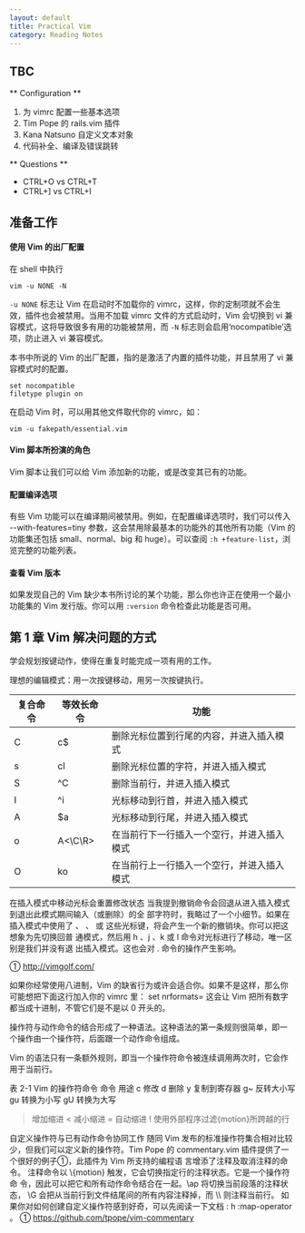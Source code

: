 ```yaml
---
layout: default
title: Practical Vim
category: Reading Notes
---
```


## TBC

** Configuration **

1. 为 vimrc 配置一些基本选项
2. Tim Pope 的 rails.vim 插件
3. Kana Natsuno 自定义文本对象
4. 代码补全、编译及错误跳转

** Questions **

- CTRL+O vs CTRL+T
- CTRL+] vs CTRL+I

## 准备工作

#### 使用 Vim 的出厂配置

在 shell 中执行

    vim -u NONE -N

`-u NONE` 标志让 Vim 在启动时不加载你的 vimrc，这样，你的定制项就不会生效，插件也会被禁用。当用不加载 vimrc 文件的方式启动时，Vim 会切换到 vi 兼容模式，这将导致很多有用的功能被禁用，而 `-N` 标志则会启用‘nocompatible’选项，防止进入 vi 兼容模式。

本书中所说的 Vim 的出厂配置，指的是激活了内置的插件功能，并且禁用了 vi 兼容模式时的配置。

    set nocompatible
    filetype plugin on

在启动 Vim 时，可以用其他文件取代你的 vimrc，如：

    vim -u fakepath/essential.vim

#### Vim 脚本所扮演的角色

Vim 脚本让我们可以给 Vim 添加新的功能，或是改变其已有的功能。

#### 配置编译选项

有些 Vim 功能可以在编译期间被禁用。例如，在配置编译选项时，我们可以传入 --with-features=tiny 参数，这会禁用除最基本的功能外的其他所有功能（Vim 的功能集还包括 small、normal、big 和 huge）。可以查阅 `:h +feature-list`，浏览完整的功能列表。

#### 查看 Vim 版本

如果发现自己的 Vim 缺少本书所讨论的某个功能，那么你也许正在使用一个最小功能集的 Vim 发行版。你可以用 `:version` 命令检查此功能是否可用。

## 第 1 章 Vim 解决问题的方式

学会规划按键动作，使得在重复时能完成一项有用的工作。

理想的编辑模式：用一次按键移动，用另一次按键执行。

|复合命令|等效长命令|功能|
|--------|----------|------------------------------------------|
|C       |c\$       |删除光标位置到行尾的内容，并进入插入模式  |
|s       |cl        |删除光标位置的字符，并进入插入模式        |
|S       |^C        |删除当前行，并进入插入模式                |
|I       |^i        |光标移动到行首，并进入插入模式            |
|A       |$a        |光标移动到行尾，并进入插入模式            |
|o       |A\<\C\R\>   |在当前行下一行插入一个空行，并进入插入模式|
|O       |ko        |在当前行上一行插入一个空行，并进入插入模式|

在插入模式中移动光标会重置修改状态
当我提到撤销命令会回退从进入插入模式到退出此模式期间输入（或删除）的全
部字符时，我略过了一个小细节。如果在插入模式中使用了 <Up> 、<Down> 、<Left>
或 <Right> 这些光标键，将会产生一个新的撤销块。你可以把这想象为先切换回普
通模式，然后用 h 、j 、k 或 l 命令对光标进行了移动，唯一区别是我们并没有退
出插入模式。这也会对 . 命令的操作产生影响。

① http://vimgolf.com/


如果你经常使用八进制，Vim 的缺省行为或许会适合你。如果不是这样，那么你
可能想把下面这行加入你的 vimrc 里：
set nrformats=
这会让 Vim 把所有数字都当成十进制，不管它们是不是以 0 开头的。


操作符与动作命令的结合形成了一种语法。这种语法的第一条规则很简单，即一
个操作由一个操作符，后面跟一个动作命令组成。

Vim 的语法只有一条额外规则，即当一个操作符命令被连续调用两次时，它会作
用于当前行。

表 2-1 Vim 的操作符命令
命令 用途
c 修改
d 删除
y 复制到寄存器
g~ 反转大小写
gu 转换为小写
gU 转换为大写
> 增加缩进
< 减小缩进
= 自动缩进
! 使用外部程序过滤{motion}所跨越的行


自定义操作符与已有动作命令协同工作
随同 Vim 发布的标准操作符集合相对比较少，但我们可以定义新的操作符。Tim
Pope 的 commentary.vim 插件提供了一个很好的例子①，此插件为 Vim 所支持的编程语
言增添了注释及取消注释的命令。
注释命令以 \\{motion} 触发，它会切换指定行的注释状态。它是一个操作符命
令，因此可以把它和所有动作命令结合在一起。\\ap 将切换当前段落的注释状态，
\\G 会把从当前行到文件结尾间的所有内容注释掉，而 \\\ 则注释当前行。
如果你对如何创建自定义操作符感到好奇，可以先阅读一下文档 : h :map-operator 。
① https://github.com/tpope/vim-commentary
